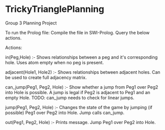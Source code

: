 # TrickyTrianglePlanning 
Group 3 Planning Project

To run the Prolog file:
Compile the file in SWI-Prolog.
Query the below actions.

Actions:

  in(Peg,Hole) :- Shows relationships between a peg and it's corresponding hole. Uses atom empty when no peg is present.
  
  adjacent(Hole1, Hole2) :- Shows relationships between adjacent holes. Can be used to create full adjacency matrix.
  
  can_jump(Peg1, Peg2, Hole) :- Show whether a jump from Peg1 over Peg2 into Hole is possible. A jump is legal if Peg2 is adjacent to Peg1 and an empty Hole.
      TODO: can_jump needs to check for linear jumps. 
  
  jump(Peg1, Peg2, Hole) :- Changes the state of the game by jumping (if possible) Peg1 over Peg2 into Hole. Jump calls can_jump.  
  
  out(Peg1, Peg2, Hole) :- Prints message. Jump Peg1 over Peg2 into Hole.
